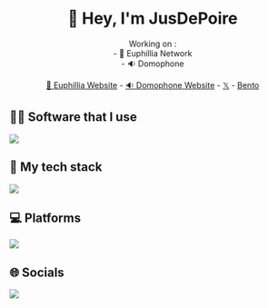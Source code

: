 <h1 align=center>👋 Hey, I'm JusDePoire</h1>

<p align=center>
  Working on :
  <br>- 🪸 Euphillia Network
  <br>- 🔉 Domophone
</p>

<p align="center">
  <a href="https://euphillia.fr">🪸 Euphillia Website</a> -
  <a href="https://domophone.euphillia.fr/">🔉 Domophone Website</a> -
  <a href="https://twitter.com/jusdepoire_">𝕏</a> -
  <a href="https://bento.me/jusdepoire">Bento</a>
</p>

<h2 align=left>👨‍💻 Software that I use</h2>
<p align = "left">
       <a href="https://github.com/jusdepoireee/">
          <img src="https://skills.syvixor.com/api/icons?i=clion,idea,webstorm,goland,visualstudio,figma,notion,arc&theme=dark&perline=15"/> 
      </a>
</p>
<h2 align=left>🧪 My tech stack</h2>
<p align = "left">
       <a href="https://github.com/jusdepoireee/">
          <img src="https://skills.syvixor.com/api/icons?i=cpp,c,cs,go,kotlin,cmake,gradle,mongodb,github&theme=dark&perline=15"/> 
      </a>
</p>
<h2 align=left>💻 Platforms</h2>
<p align = "left">
       <a href="https://github.com/jusdepoireee/">
          <img src="https://skills.syvixor.com/api/icons?i=apple,linux&theme=dark&perline=15"/> 
      </a>
</p>
<h2 align=left>🌐 Socials</h2>
<p align = "left">
       <a href="https://github.com/jusdepoireee/">
          <img src="https://skills.syvixor.com/api/icons?i==twitter,discord&theme=dark&perline=15"/> 
      </a>
</p>
